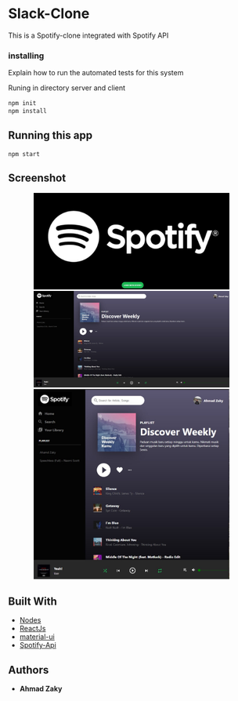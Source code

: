 # Slack-Clone

This is a Spotify-clone integrated with Spotify API

### installing

Explain how to run the automated tests for this system

Runing in directory server and client

```
npm init
npm install
```

## Running this app

```
npm start
```
## Screenshot

<div align="center">
    <img src="/screenshot/pic1.jpg" width="400px"</img> 
    <img src="/screenshot/pic2.jpg" width="400px"</img> 
    <img src="/screenshot/pic3r.jpg" width="400px"</img> 
</div>

## Built With

- [Nodes](https://nodejs.org/en/)
- [ReactJs](https://reactjs.org/)
- [material-ui](https://material-ui.com/)
- [Spotify-Api](https://developer.spotify.com/)

## Authors

- **Ahmad Zaky**
